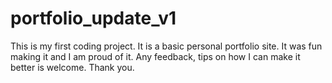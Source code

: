 # portfolio_update_v1
This is my first coding project. It is a basic personal portfolio site. It was fun making it and I am proud of it. Any feedback,
tips on how I can make it better is welcome. Thank you.
